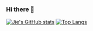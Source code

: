 ### Hi there 👋

[![Jie's GitHub stats](https://github-readme-stats.vercel.app/api?username=jie-jay&count_private=true&theme=github_dark)](https://github.com/jie-jay) [![Top Langs](https://github-readme-stats.vercel.app/api/top-langs/?username=jie-jay&layout=compact&theme=github_dark)](https://github.com/jie-jay)



<!--
**jie-jay/jie-jay** is a ✨ _special_ ✨ repository because its `README.md` (this file) appears on your GitHub profile.

Here are some ideas to get you started:

- 🔭 I’m currently working on ...
- 🌱 I’m currently learning ...
- 👯 I’m looking to collaborate on ...
- 🤔 I’m looking for help with ...
- 💬 Ask me about ...
- 📫 How to reach me: ...
- 😄 Pronouns: ...
- ⚡ Fun fact: ...
-->
